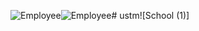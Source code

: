 ![Employee](https://github.com/skimtiyaz004/ustm/assets/35215638/1657db8a-4a11-4c11-886e-fc1a22eafc16)![Employee](https://github.com/skimtiyaz004/ustm/assets/35215638/2688d1bf-23c5-4a58-b857-91f94aa59848)# ustm![School (1)]


